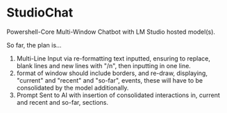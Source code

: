 # StudioChat
Powershell-Core Multi-Window Chatbot with LM Studio hosted model(s). 

So far, the plan is...

1. Multi-Line Input via re-formatting text inputted, ensuring to replace, blank lines and new lines with "/n", then inputting in one line.
2. format of window should include borders, and re-draw, displaying, "current" and "recent" and "so-far", events, these will have to be consolidated by the model additionally.
3. Prompt Sent to AI with insertion of consolidated interactions in, current and recent and so-far, sections.  
